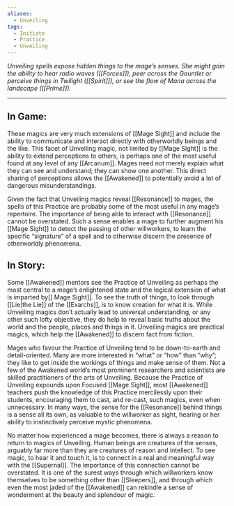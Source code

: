 ```yaml
---
aliases:
  - Unveiling
tags:
  - Initiate
  - Practice
  - Unveiling
---
```


_Unveiling spells expose hidden things to the mage’s senses. She might gain the ability to hear radio waves ([[Forces]]), peer across the Gauntlet or perceive things in Twilight ([[Spirit]]), or see the flow of Mana across the landscape ([[Prime]])._

---

## In Game:

These magics are very much extensions of [[Mage Sight]] and include the ability to communicate and interact directly with otherworldly beings and the like.
This facet of Unveiling magic, not limited by [[Mage Sight]] is the ability to extend perceptions to others, is perhaps one of the most useful found at any level of any [[Arcanum]]. Mages need not merely explain what they can see and understand; they can show one another. This direct sharing of perceptions allows the [[Awakened]] to potentially avoid a lot of dangerous misunderstandings.

Given the fact that Unveiling magics reveal [[Resonance]] to mages, the spells of this Practice are probably some of the most useful in any mage’s repertoire. The importance of being able to interact with [[Resonance]] cannot be overstated. Such a sense enables a mage to further augment his [[Mage Sight]] to detect the passing of other willworkers, to learn the specific “signature” of a spell and to otherwise discern the presence of otherworldly phenomena.

## In Story:

Some [[Awakened]] mentors see the Practice of Unveiling as perhaps the most central to a mage’s enlightened state and the logical extension of what is imparted by[[ Mage Sight]]. To see the truth of things, to look through [[Lie|the Lie]] of the [[Exarchs]], is to know creation for what it is. While Unveiling magics don’t actually lead to universal understanding, or any other such lofty objective, they do help to reveal basic truths about the world and the people, places and things in it. Unveiling magics are practical magics, which help the [[Awakened]] to discern fact from fiction.

Mages who favour the Practice of Unveiling tend to be down-to-earth and detail-oriented. Many are more interested in “what” or “how” than “why”; they like to get inside the workings of things and make sense of them. Not a few of the Awakened world’s most prominent researchers and scientists are skilled practitioners of the arts of Unveiling. Because the Practice of Unveiling expounds upon Focused [[Mage Sight]], most [[Awakened]] teachers push the knowledge of this Practice mercilessly upon their students, encouraging them to cast, and re-cast, such magics, even when unnecessary. In many ways, the sense for the [[Resonance]] behind things is a sense all its own, as valuable to the willworker as sight, hearing or her ability to instinctively perceive mystic phenomena.

No matter how experienced a mage becomes, there is always a reason to return to magics of Unveiling. Human beings are creatures of the senses, arguably far more than they are creatures of reason and intellect. To see magic, to hear it and touch it, is to connect in a real and meaningful way with the [[Supernal]]. The importance of this connection cannot be overstated. It is one of the surest ways through which willworkers know themselves to be something other than [[Sleepers]], and through which even the most jaded of the [[Awakened]] can rekindle a sense of wonderment at the beauty and splendour of magic.